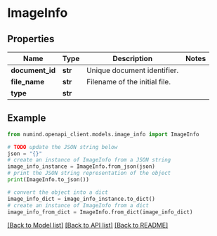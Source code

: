 # ImageInfo


## Properties

Name | Type | Description | Notes
------------ | ------------- | ------------- | -------------
**document_id** | **str** | Unique document identifier. | 
**file_name** | **str** | Filename of the initial file. | 
**type** | **str** |  | 

## Example

```python
from numind.openapi_client.models.image_info import ImageInfo

# TODO update the JSON string below
json = "{}"
# create an instance of ImageInfo from a JSON string
image_info_instance = ImageInfo.from_json(json)
# print the JSON string representation of the object
print(ImageInfo.to_json())

# convert the object into a dict
image_info_dict = image_info_instance.to_dict()
# create an instance of ImageInfo from a dict
image_info_from_dict = ImageInfo.from_dict(image_info_dict)
```
[[Back to Model list]](../README.md#documentation-for-models) [[Back to API list]](../README.md#documentation-for-api-endpoints) [[Back to README]](../README.md)



